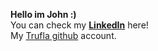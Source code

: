 __Hello im John :)__
<br>
You can check my **[LinkedIn](https://www.linkedin.com/in/johnm28/)** here!
<br>
My [Trufla github](https://github.com/Johnmagdy28) account.

